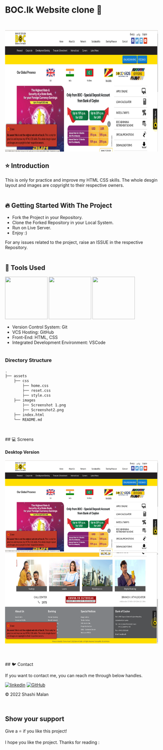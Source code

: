 # BOC.lk Website clone 🚀
 
<br/>
<p align="center">
<img height="400" width="800" src="/images/Screenshot%201.png">
</p>

## ⭐ Introduction

This is only for practice and improve my HTML  CSS  skills. The whole desgin layout and images are
copyright to their respective owners.
   <br/>
   <br/>

## 🔥 Getting Started With The Project

-  Fork the Project in your Repository.
-  Clone the Forked Repository in your Local System.
-  Run on Live Server.
-  Enjoy :)

For any issues related to the project, raise an ISSUE in the respective Repository.
<br/>
<br/>

## 🔨 Tools Used

<p align="justify">
<img height="140" width="140" src="https://www.w3.org/html/logo/downloads/HTML5_Logo_256.png">
<img height="140" width="140" src="https://logodix.com/logo/470309.png">
<img height="140" width="140" src="https://code.visualstudio.com/assets/apple-touch-icon.png">
</p>

-  Version Control System: Git
-  VCS Hosting: GitHub
-  Front-End: HTML, CSS
-  Integrated Development Environment: VSCode
   <br/>
   <br/>

### Directory Structure
```
.
├── assets
    ├── css
        ├── home.css
        ├── reset.css
        ├── style.css
    ├── images
        ├── Screenshot 1.png
        ├── Screenshot2.png
    ├── index.html
    └── README.md
``` 
<br/>
   <br/>
## 💻 Screens

#### Desktop Version

<p align="justify">
<img height="300" width="600" src="/images/Screenshot%201.png">
<img height="300" width="600" src="/images/Screenshot2.png">

</p>

#

<br/>
## 🐦 Contact

If you want to contact me, you can reach me through below handles.

[![linkedin](https://img.shields.io/badge/Shashi_Malan-0077B5?style=for-the-badge&logo=linkedin&logoColor=white)](https://www.linkedin.com/in/shashi-malan-wijayananda-a7a244a7)
[![GitHub](https://img.shields.io/badge/Shashi_Malan-20232A?style=for-the-badge&logo=Github&logoColor=white)](https://github.com/ShashiMalanWijayananda)

© 2022 Shashi Malan

<br/>

## Show your support

Give a ⭐️ if you like this project!


I hope you like the project. Thanks for reading :